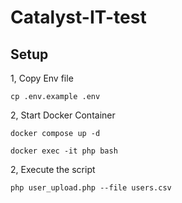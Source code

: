 # Catalyst-IT-test


## Setup
1, Copy Env file

`
cp .env.example .env
`

2, Start Docker Container

```
docker compose up -d

docker exec -it php bash
```

2, Execute the script

``
php user_upload.php --file users.csv
``

